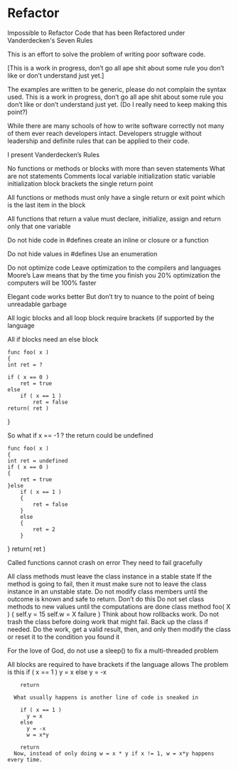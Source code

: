 # Refactor
Impossible to Refactor Code that has been Refactored under Vanderdecken's Seven Rules

This is an effort to solve the problem of writing poor software code. 

[This is a work in progress, don’t go all ape shit about some rule you don’t like or don’t understand just yet.]

The examples are written to be generic, please do not complain the syntax used.
This is a work in progress, don’t go all ape shit about some rule you don’t like or don’t understand just yet. 
	(Do I really need to keep making this point?)

While there are many schools of how to write software correctly not many of them ever reach developers intact. Developers struggle without leadership and definite rules that can be applied to their code.

I present Vanderdecken’s Rules

No functions or methods or blocks with more than seven statements
What are not statements
  Comments
  local variable initialization
  static variable initialization
  block brackets
  the single return point

All functions or methods must only have a single return or exit point which is the last item in the block 

All functions that return a value must declare, initialize, assign and return only that one variable

Do not hide code in #defines
  create an inline or closure or a function

Do not hide values in #defines
  Use an enumeration

Do not optimize code
  Leave optimization to the compilers and languages
  Moore’s Law means that by the time you finish you 20% optimization the computers will be 100% faster

Elegant code works better
  But don’t try to nuance to the point of being unreadable garbage

All logic blocks and all loop block require brackets (if supported by the language 

All if blocks need an else block

	func foo( x )
	{
	int ret = ?

	if ( x == 0 )
		ret = true
	else	
		if ( x == 1 )
			ret = false
	return( ret )
}

So what if x == -1 ? the return could be undefined
	
	func foo( x )
	{
	int ret = undefined
	if ( x == 0 )
	{	
		ret = true
	}else	
		if ( x == 1 )
		{
			ret = false
		}
		else
		{
			ret = 2
		}
}
	return( ret )


Called functions cannot crash on error
  They need to fail gracefully

All class methods must leave the class instance in a stable state
  If the method is going to fail, then it must make sure not to leave the class instance in an unstable state.
  Do not modify class members until the outcome is known and safe to return.
    Don’t do this
    Do not set class methods to new values until the computations are done
      class method foo( X )
      {
          self.y = 15
        self.w = X
        failure
      }
    Think about how rollbacks work. Do not trash the class before doing work that might fail. Back up the class if needed.
    Do the work, get a valid result, then, and only then modify the class or reset it to the condition you found it

For the love of God, do not use a sleep() to fix a multi-threaded problem

All blocks are required to have brackets if the language allows
      The problem is this
        if ( x == 1 )
          y = x
        else
          y = -x

        return

      What usually happens is another line of code is sneaked in

        if ( x == 1 )
          y = x
        else
          y = -x
          w = x*y

        return
      Now, instead of only doing w = x * y if x != 1, w = x*y happens every time.
